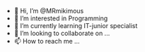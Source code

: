 - 👋 Hi, I’m @MRmikimous
- 👀 I’m interested in Programming
- 🌱 I’m currently learning IT-junior specialist
- 💞️ I’m looking to collaborate on ...
- 📫 How to reach me ...

<!---
MRmikimous/MRmikimous is a ✨ special ✨ repository because its `README.md` (this file) appears on your GitHub profile.
You can click the Preview link to take a look at your changes.
--->
